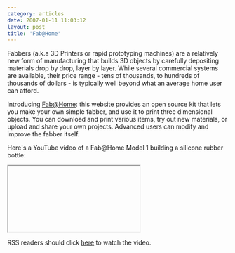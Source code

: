 ```yaml
---
category: articles
date: 2007-01-11 11:03:12
layout: post
title: 'Fab@Home'
---
```


<p>Fabbers (a.k.a 3D Printers or rapid prototyping machines) are a relatively new form of manufacturing that builds 3D objects by carefully depositing materials drop by drop, layer by layer. While several commercial systems are available, their price range - tens of thousands, to hundreds of thousands of dollars - is typically well beyond what an average home user can afford.</p>

<p>Introducing <a href="http://www.fabathome.org/">Fab@Home</a>: this website provides an open source kit that lets you make your own simple fabber, and use it to print three dimensional objects. You can download and print various items, try out new materials, or upload and share your own projects. Advanced users can modify and improve the fabber itself.</p>

<p>Here's a YouTube video of a Fab@Home Model 1 building a silicone rubber bottle:</p>

<iframe> title="Fab@Home" width="480" height="300" data-src="//www.youtube.com/embed/e26MBnnQEIE" frameborder="0" allowfullscreen></iframe>

<p>RSS readers should click <a href="//joaobordalo.com/articles/2007/01/11/fab-home">here</a> to watch the video.</p>

